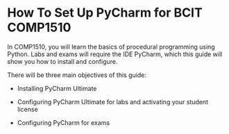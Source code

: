 # How To Set Up PyCharm for BCIT COMP1510

In COMP1510, you will learn the basics of procedural programming using Python. Labs and exams will require the IDE PyCharm, which this guide will show you how to install and configure.

There will be three main objectives of this guide:

* Installing PyCharm Ultimate

* Configuring PyCharm Ultimate for labs and activating your student license

* Configuring PyCharm for exams
